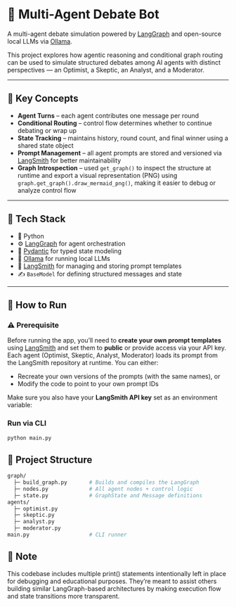 # 🧠 Multi-Agent Debate Bot

A multi-agent debate simulation powered by [LangGraph](https://www.langchain.com/langgraph) and open-source local LLMs via [Ollama](https://ollama.com/).

This project explores how agentic reasoning and conditional graph routing can be used to simulate structured debates among AI agents with distinct perspectives — an Optimist, a Skeptic, an Analyst, and a Moderator.

---

## 🧩 Key Concepts

- **Agent Turns** – each agent contributes one message per round
- **Conditional Routing** – control flow determines whether to continue debating or wrap up
- **State Tracking** – maintains history, round count, and final winner using a shared state object
- **Prompt Management** – all agent prompts are stored and versioned via [LangSmith](https://smith.langchain.com/) for better maintainability
- **Graph Introspection** – used `get_graph()` to inspect the structure at runtime and export a visual representation (PNG) using `graph.get_graph().draw_mermaid_png()`, making it easier to debug or analyze control flow

---

## 🔧 Tech Stack

- 🐍 Python
- ⚙️ [LangGraph](https://www.langchain.com/langgraph) for agent orchestration
- 🧱 [Pydantic](https://docs.pydantic.dev/) for typed state modeling
- 🤖 [Ollama](https://ollama.com/) for running local LLMs
- 🧠 [LangSmith](https://smith.langchain.com/) for managing and storing prompt templates
- ✍️ `BaseModel` for defining structured messages and state

---

## 🚀 How to Run
### ⚠️ Prerequisite
Before running the app, you’ll need to **create your own prompt templates** using [LangSmith](https://smith.langchain.com/) and set them to **public** or provide access via your API key.
Each agent (Optimist, Skeptic, Analyst, Moderator) loads its prompt from the LangSmith repository at runtime. You can either:
- Recreate your own versions of the prompts (with the same names), or
- Modify the code to point to your own prompt IDs

Make sure you also have your **LangSmith API key** set as an environment variable:

### Run via CLI
```bash
python main.py
```

## 📂 Project Structure
```bash
graph/
  ├─ build_graph.py       # Builds and compiles the LangGraph
  ├─ nodes.py             # All agent nodes + control logic
  ├─ state.py             # GraphState and Message definitions
agents/
  ├─ optimist.py
  ├─ skeptic.py
  ├─ analyst.py
  ├─ moderator.py
main.py                   # CLI runner
```

## 📝 Note
This codebase includes multiple print() statements intentionally left in place for debugging and educational purposes. They’re meant to assist others building similar LangGraph-based architectures by making execution flow and state transitions more transparent.